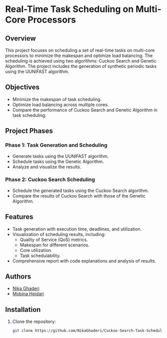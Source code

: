 # Real-Time Task Scheduling on Multi-Core Processors

## Overview
This project focuses on scheduling a set of real-time tasks on multi-core processors to minimize the makespan and optimize load balancing. The scheduling is achieved using two algorithms: Cuckoo Search and Genetic Algorithm. The project includes the generation of synthetic periodic tasks using the UUNIFAST algorithm.

## Objectives
- Minimize the makespan of task scheduling.
- Optimize load balancing across multiple cores.
- Compare the performance of Cuckoo Search and Genetic Algorithm in task scheduling.

## Project Phases
### Phase 1: Task Generation and Scheduling
- Generate tasks using the UUNIFAST algorithm.
- Schedule tasks using the Genetic Algorithm.
- Analyze and visualize the results.

### Phase 2: Cuckoo Search Scheduling
- Schedule the generated tasks using the Cuckoo Search algorithm.
- Compare the results of Cuckoo Search with those of the Genetic Algorithm.

## Features
- Task generation with execution time, deadlines, and utilization.
- Visualization of scheduling results, including:
  - Quality of Service (QoS) metrics.
  - Makespan for different scenarios.
  - Core utilization.
  - Task schedulability.
- Comprehensive report with code explanations and analysis of results.

## Authors
- [Nika Ghaderi](https://github.com/NikaGhaderi)
- [Mobina Heidari](https://github.com/mobinaheidari)

## Installation
1. Clone the repository:
   ```bash
   git clone https://github.com/NikaGhaderi/Cuckoo-Search-Task-Scheduling.git
